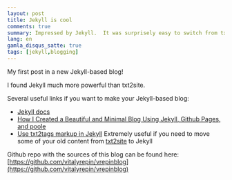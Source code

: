 ```yaml
---
layout: post
title: Jekyll is cool
comments: true
summary: Impressed by Jekyll.  It was surprisely easy to switch from txt2site to Jekyll.
lang: en
gamla_disqus_satte: true
tags: [jekyll,blogging]
---
```



<div class="message">
My first post in a new Jekyll-based blog!
</div>

I found Jekyll much more powerful than txt2site.

Several useful links if you want to make your Jekyll-based blog:

* [Jekyll docs](http://jekyllrb.com/docs/home/)
* [How I Created a Beautiful and Minimal Blog Using Jekyll, Github Pages, and poole](http://joshualande.com/jekyll-github-pages-poole)
* [Use txt2tags markup in Jekyll](https://txt2tags.wordpress.com/2014/04/09/use-txt2tags-markup-in-jekyll/)  Extremely useful if you need to move some of your old content from [txt2site](http://home.deds.nl/~svg_experimenten/txt2site/) to Jekyll

Github repo with the sources of this blog can be found here: [https://github.com/vitalyrepin/vrepinblog](https://github.com/vitalyrepin/vrepinblog)



